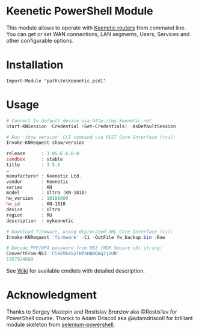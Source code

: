 # Keenetic PowerShell Module
This module allows to operate with [Keenetic routers](https://keenetic.com) from command line. You can get or set WAN connections, LAN segments, Users, Services and other configurable options.

# Installation
```
Import-Module "path\to\Keenetic.psd1"
```

# Usage
```PowerShell
# Connect to default device via http://my.keenetic.net
Start-KNSession -Credential (Get-Credentials) -AsDefaultSession

# Run 'show version' CLI command via REST Core Interface (rci):
Invoke-KNRequest show/version

release      : 3.05.C.6.0-0
sandbox      : stable
title        : 3.5.6
…
manufacturer : Keenetic Ltd.
vendor       : Keenetic
series       : KN
model        : Ultra (KN-1810)
hw_version   : 10188000
hw_id        : KN-1810
device       : Ultra
region       : RU
description  : mykeenetic

# Download firmware, using deprecated XML Core Interface (ci):
Invoke-KNRequest 'firmware' -Ci -OutFile fw_backup.bin -Raw

# Decode PPP/WPA password from NS3 (NDM Secure v3) string:
ConvertFrom-NS3 'ClkGVb4VylHfkHQBQAg2jSUN'
1357924680
```
See [Wiki](https://github.com/ryzhovau/keenetic-powershell/wiki) for available cmdlets with detailed description.

# Acknowledgment
Thanks to Sergey Mazepin and Rostislav Bronzov aka @Rostis1av for PowerShell course.
Thanks to Adam Driscoll aka @adamdriscoll for brilliant module skeleton from [selenium-powershell](https://github.com/adamdriscoll/selenium-powershell).
